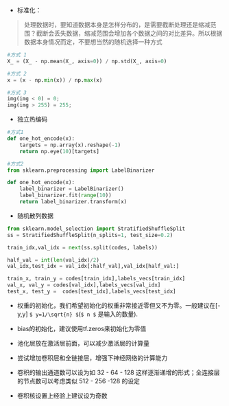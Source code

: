 - 标准化：
> 处理数据时，要知道数据本身是怎样分布的，是需要截断处理还是缩减范围？截断会丢失数据，缩减范围会增加各个数据之间的对比差异。所以根据数据本身情况而定，不要想当然的随机选择一种方式
```py
#方式 1
X_ = (X_ - np.mean(X_, axis=0)) / np.std(X_, axis=0)

#方式 2
x = (x - np.min(x)) / np.max(x)

#方式 3
img(img < 0) = 0;
img(img > 255) = 255;

```

- 独立热编码
```py
#方式1
def one_hot_encode(x):
    targets = np.array(x).reshape(-1)
    return np.eye(10)[targets]

#方式2
from sklearn.preprocessing import LabelBinarizer 

def one_hot_encode(x):
    label_binarizer = LabelBinarizer() 
    label_binarizer.fit(range(10))
    return label_binarizer.transform(x)
```

- 随机散列数据
```py
from sklearn.model_selection import StratifiedShuffleSplit
ss = StratifiedShuffleSplit(n_splits=1, test_size=0.2)

train_idx,val_idx = next(ss.split(codes, labels))

half_val = int(len(val_idx)/2)
val_idx,test_idx = val_idx[:half_val],val_idx[half_val:]

train_x, train_y = codes[train_idx],labels_vecs[train_idx]
val_x, val_y = codes[val_idx],labels_vecs[val_idx]
test_x, test_y =  codes[test_idx],labels_vecs[test_idx]

```

- 权重的初始化，我们希望初始化的权重非常接近零但又不为零。一般建议在[-y,y]    ``$ y=1/\sqrt{n} $``(``$ n $`` 是输入的数量).

- bias的初始化，建议使用tf.zeros来初始化为零值
- 池化层放在激活层前面，可以减少激活层的计算量
- 尝试增加卷积层和全链接层，增强下神经网络的计算能力
- 卷积的输出通道数可以设为如 32 - 64 - 128 这样逐渐递增的形式；全连接层的节点数可以考虑类似 512 - 256 -128 的设定
- 卷积核设置上经验上建议设为奇数
